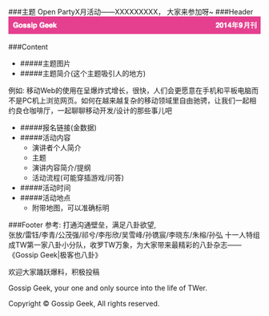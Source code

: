 ###主题
Open PartyX月活动——XXXXXXXXX， 大家来参加呀~
###Header
![header](https://raw.githubusercontent.com/jiukunz/Openparty/master/standard/img/Snip20140929_6.png)

###Content
* #####主题图片
* #####主题简介(这个主题吸引人的地方)

例如: 移动Web的使用在呈爆炸式增长，很快，人们会更愿意在手机和平板电脑而不是PC机上浏览网页。如何在越来越复杂的移动领域里自由驰骋，让我们一起相约良仓咖啡厅，一起聊聊移动开发/设计的那些事儿吧

* #####报名链接(金数据)
* #####活动内容
	- 演讲者个人简介
	- 主题
	- 演讲内容简介/提纲
	- 活动流程(可能穿插游戏/问答)
* #####活动时间
* #####活动地点
	- 附带地图，可以准确标明
	
###Footer
参考:
打通沟通壁垒，满足八卦欲望,  
张放/雷钰/李青/公茂强/祁兮/李彤欣/吴雪峰/孙镌宸/李晓东/朱榕/孙弘 十一人特组成TW第一家八卦小分队，收罗TW万象，为大家带来最精彩的八卦杂志——《Gossip Geek|极客也八卦》

欢迎大家踊跃爆料，积极投稿
 
Gossip Geek, your one and only source into the life of TWer.

Copyright © Gossip Geek, All rights reserved.
	